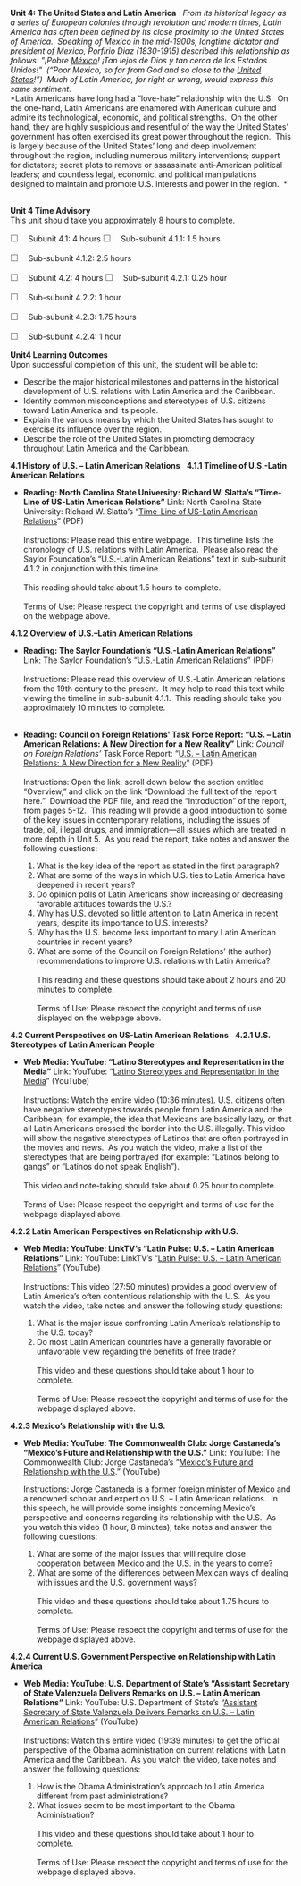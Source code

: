 **Unit 4: The United States and Latin America** <span id="4"></span> 
*From its historical legacy as a series of European colonies through
revolution and modern times, Latin America has often been defined by its
close proximity to the United States of America.  Speaking of Mexico in
the mid-1900s, longtime dictator and president of Mexico, Porfirio Diaz
(1830-1915) described this relationship as follows:* *"¡Pobre*
[*México*](http://en.wikipedia.org/wiki/M%C3%A9xico "México")*! ¡Tan
lejos de Dios y tan cerca de los Estados Unidos!"  (“Poor Mexico, so far
from God and so close to the* [*United
States*](http://en.wikipedia.org/wiki/United_States "United States")*!”) 
Much of Latin America, for right or wrong, would express this same
sentiment.*  
 *Latin Americans have long had a “love-hate” relationship with the U.S.
 On the one-hand, Latin Americans are enamored with American culture and
admire its technological, economic, and political strengths.  On the
other hand, they are highly suspicious and resentful of the way the
United States’ government has often exercised its great power throughout
the region.  This is largely because of the United States’ long and deep
involvement throughout the region, including numerous military
interventions; support for dictators; secret plots to remove or
assassinate anti-American political leaders; and countless legal,
economic, and political manipulations designed to maintain and promote
U.S. interests and power in the region.  *  
  

**Unit 4 Time Advisory**  
This unit should take you approximately 8 hours to complete.  
  
 <span
style="color: rgb(85, 85, 85); font-family: 'Myriad Pro', 'Gill Sans', 'Gill Sans MT', Calibri, sans-serif; font-size: 16px; line-height: 21px; text-align: left; -webkit-text-size-adjust: none; ">☐
   </span>Subunit 4.1: 4 hours
<span
style="color: rgb(85, 85, 85); font-family: 'Myriad Pro', 'Gill Sans', 'Gill Sans MT', Calibri, sans-serif; font-size: 16px; line-height: 21px; text-align: left; -webkit-text-size-adjust: none; ">☐
   </span>Sub-subunit 4.1.1: 1.5 hours

<span
style="color: rgb(85, 85, 85); font-family: 'Myriad Pro', 'Gill Sans', 'Gill Sans MT', Calibri, sans-serif; font-size: 16px; line-height: 21px; text-align: left; -webkit-text-size-adjust: none; ">☐
   </span>Sub-subunit 4.1.2: 2.5 hours

<span
style="color: rgb(85, 85, 85); font-family: 'Myriad Pro', 'Gill Sans', 'Gill Sans MT', Calibri, sans-serif; font-size: 16px; line-height: 21px; text-align: left; -webkit-text-size-adjust: none; ">☐
   </span>Subunit 4.2: 4 hours
<span
style="color: rgb(85, 85, 85); font-family: 'Myriad Pro', 'Gill Sans', 'Gill Sans MT', Calibri, sans-serif; font-size: 16px; line-height: 21px; text-align: left; -webkit-text-size-adjust: none; ">☐
   </span>Sub-subunit 4.2.1: 0.25 hour

<span
style="color: rgb(85, 85, 85); font-family: 'Myriad Pro', 'Gill Sans', 'Gill Sans MT', Calibri, sans-serif; font-size: 16px; line-height: 21px; text-align: left; -webkit-text-size-adjust: none; ">☐
   </span>Sub-subunit 4.2.2: 1 hour

<span
style="color: rgb(85, 85, 85); font-family: 'Myriad Pro', 'Gill Sans', 'Gill Sans MT', Calibri, sans-serif; font-size: 16px; line-height: 21px; text-align: left; -webkit-text-size-adjust: none; ">☐
   </span>Sub-subunit 4.2.3: 1.75 hours

<span
style="color: rgb(85, 85, 85); font-family: 'Myriad Pro', 'Gill Sans', 'Gill Sans MT', Calibri, sans-serif; font-size: 16px; line-height: 21px; text-align: left; -webkit-text-size-adjust: none; ">☐
   </span>Sub-subunit 4.2.4: 1 hour

**Unit4 Learning Outcomes**  
Upon successful completion of this unit, the student will be able to:  
-   Describe the major historical milestones and patterns in the
    historical development of U.S. relations with Latin America and the
    Caribbean.
-   Identify common misconceptions and stereotypes of U.S. citizens
    toward Latin America and its people.
-   Explain the various means by which the United States has sought to
    exercise its influence over the region.
-   Describe the role of the United States in promoting democracy
    throughout Latin America and the Caribbean.

**4.1 History of U.S. – Latin American Relations** <span
id="4.1"></span> 
**4.1.1 Timeline of U.S.-Latin American Relations** <span
id="4.1.1"></span> 
-   **Reading: North Carolina State University: Richard W. Slatta’s
    “Time-Line of US-Latin American Relations”**
    Link: North Carolina State University: Richard W. Slatta’s
    “[Time-Line of US-Latin American
    Relations](http://faculty.chass.ncsu.edu/griffin/ps543/Timeline%20of%20US-Latin%20American%20Relations%20since%201823.htm)”
    (PDF)  
        
     Instructions: Please read this entire webpage.  This timeline lists
    the chronology of U.S. relations with Latin America.  Please also
    read the Saylor Foundation’s “U.S.-Latin American Relations” text in
    sub-subunit 4.1.2 in conjunction with this timeline.  
        
     This reading should take about 1.5 hours to complete.  
        
     Terms of Use: Please respect the copyright and terms of use
    displayed on the webpage above.

**4.1.2 Overview of U.S.–Latin American Relations** <span
id="4.1.2"></span> 
-   **Reading: The Saylor Foundation’s “U.S.-Latin American Relations”**
    Link: The Saylor Foundation’s “[U.S.-Latin American
    Relations](https://resources.saylor.org/wwwresources/archived/site/wp-content/uploads/2012/02/POLSC324-4.2.1-U.S.-Latin-American-Relations.pdf)”
    (PDF)  
        
     Instructions: Please read this overview of U.S.-Latin American
    relations from the 19th century to the present.  It may help to read
    this text while viewing the timeline in sub-subunit 4.1.1.  This
    reading should take you approximately 10 minutes to complete.  
      

-   **Reading: Council on Foreign Relations’ Task Force Report: “U.S. –
    Latin American Relations: A New Direction for a New Reality”**
    Link: *Council on Foreign Relations’* Task Force Report: “[U.S. –
    Latin American Relations: A New Direction for a New
    Reality](http://www.cfr.org/mexico/us-latin-america-relations/p16279)”
    (PDF)  
        
     Instructions: Open the link, scroll down below the section entitled
    “Overview,” and click on the link “Download the full text of the
    report here.”  Download the PDF file, and read the “Introduction” of
    the report, from pages 5-12.  This reading will provide a good
    introduction to some of the key issues in contemporary relations,
    including the issues of trade, oil, illegal drugs, and
    immigration—all issues which are treated in more depth in Unit 5.
     As you read the report, take notes and answer the following
    questions:  
      
     1. What is the key idea of the report as stated in the first
    paragraph?  
     2. What are some of the ways in which U.S. ties to Latin America
    have deepened in recent years?  
     3. Do opinion polls of Latin Americans show increasing or
    decreasing favorable attitudes towards the U.S.?   
     4. Why has U.S. devoted so little attention to Latin America in
    recent years, despite its importance to U.S. interests?  
     5. Why has the U.S. become less important to many Latin American
    countries in recent years?  
     6. What are some of the Council on Foreign Relations’ (the author)
    recommendations to improve U.S. relations with Latin America?  
        
     This reading and these questions should take about 2 hours and 20
    minutes to complete.  
        
     Terms of Use: Please respect the copyright and terms of use
    displayed on the webpage above.

**4.2 Current Perspectives on US-Latin American Relations** <span
id="4.2"></span> 
**4.2.1 U.S. Stereotypes of Latin American People** <span
id="4.2.1"></span> 
-   **Web Media: YouTube: “Latino Stereotypes and Representation in the
    Media”**
    Link: YouTube: “[Latino Stereotypes and Representation in the
    Media](http://www.youtube.com/watch?v=F2o8osmVGRQ)” (YouTube)  
        
     Instructions: Watch the entire video (10:36 minutes). U.S. citizens
    often have negative stereotypes towards people from Latin America
    and the Caribbean; for example, the idea that Mexicans are basically
    lazy, or that all Latin Americans crossed the border into the U.S.
    illegally. This video will show the negative stereotypes of Latinos
    that are often portrayed in the movies and news.  As you watch the
    video, make a list of the stereotypes that are being portrayed (for
    example: “Latinos belong to gangs” or “Latinos do not speak
    English”).  
        
     This video and note-taking should take about 0.25 hour to
    complete.  
        
     Terms of Use: Please respect the copyright and terms of use for the
    webpage displayed above.

**4.2.2 Latin American Perspectives on Relationship with U.S.** <span
id="4.2.2"></span> 
-   **Web Media: YouTube: LinkTV’s “Latin Pulse: U.S. – Latin American
    Relations”**
    Link: YouTube: LinkTV’s “[Latin Pulse: U.S. – Latin American
    Relations](http://www.youtube.com/watch?v=kD9IYlDYv9E)” (YouTube)  
        
     Instructions: This video (27:50 minutes) provides a good overview
    of Latin America’s often contentious relationship with the U.S.  As
    you watch the video, take notes and answer the following study
    questions:  
      
     1. What is the major issue confronting Latin America’s relationship
    to the U.S. today?  
     2. Do most Latin American countries have a generally favorable or
    unfavorable view regarding the benefits of free trade?  
        
     This video and these questions should take about 1 hour to
    complete.  
        
     Terms of Use: Please respect the copyright and terms of use for the
    webpage displayed above.

**4.2.3 Mexico’s Relationship with the U.S.** <span id="4.2.3"></span> 
-   **Web Media: YouTube: The Commonwealth Club: Jorge Castaneda’s
    “Mexico’s Future and Relationship with the U.S.”**
    Link: YouTube: The Commonwealth Club: Jorge Castaneda’s “[Mexico’s
    Future and Relationship with the
    U.S](http://www.youtube.com/watch?v=ZhQo6hg65GQ&feature=fvsr).”
    (YouTube)  
      
     Instructions: Jorge Castaneda is a former foreign minister of
    Mexico and a renowned scholar and expert on U.S. – Latin American
    relations.  In this speech, he will provide some insights concerning
    Mexico’s perspective and concerns regarding its relationship with
    the U.S.  As you watch this video (1 hour, 8 minutes), take notes
    and answer the following questions:  
      
     1. What are some of the major issues that will require close
    cooperation between Mexico and the U.S. in the years to come?  
     2. What are some of the differences between Mexican ways of dealing
    with issues and the U.S. government ways?  
        
     This video and these questions should take about 1.75 hours to
    complete.  
        
     Terms of Use: Please respect the copyright and terms of use for the
    webpage displayed above.

**4.2.4 Current U.S. Government Perspective on Relationship with Latin
America** <span id="4.2.4"></span> 
-   **Web Media: YouTube: U.S. Department of State’s “Assistant
    Secretary of State Valenzuela Delivers Remarks on U.S. – Latin
    American Relations”**
    Link: YouTube: U.S. Department of State’s “[Assistant Secretary of
    State Valenzuela Delivers Remarks on U.S. – Latin American
    Relations](http://www.youtube.com/watch?v=cwSwk3lBUoY)” (YouTube)  
        
     Instructions: Watch this entire video (19:39 minutes) to get the
    official perspective of the Obama administration on current
    relations with Latin America and the Caribbean.  As you watch the
    video, take notes and answer the following questions:  
      
     1. How is the Obama Administration’s approach to Latin America
    different from past administrations?  
     2. What issues seem to be most important to the Obama
    Administration?  
        
     This video and these questions should take about 1 hour to
    complete.  
        
     Terms of Use: Please respect the copyright and terms of use for the
    webpage displayed above.


